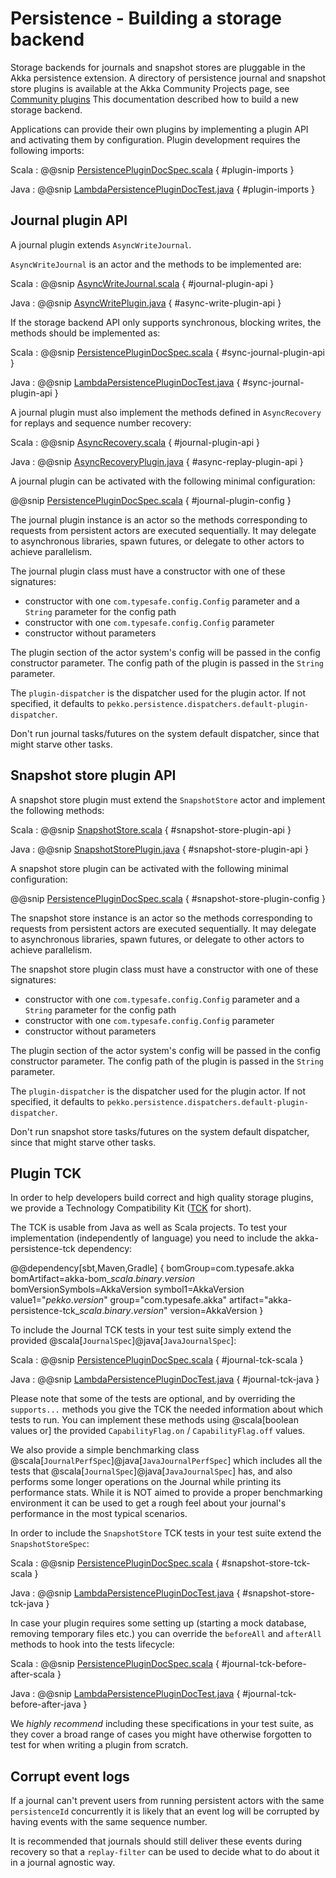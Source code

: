 # Persistence - Building a storage backend 

Storage backends for journals and snapshot stores are pluggable in the Akka persistence extension.
A directory of persistence journal and snapshot store plugins is available at the Akka Community Projects page, see [Community plugins](https://akka.io/community/)
This documentation described how to build a new storage backend.

Applications can provide their own plugins by implementing a plugin API and activating them by configuration.
Plugin development requires the following imports:

Scala
:  @@snip [PersistencePluginDocSpec.scala](/docs/src/test/scala/docs/persistence/PersistencePluginDocSpec.scala) { #plugin-imports }

Java
:  @@snip [LambdaPersistencePluginDocTest.java](/docs/src/test/java/jdocs/persistence/LambdaPersistencePluginDocTest.java) { #plugin-imports }

## Journal plugin API

A journal plugin extends `AsyncWriteJournal`.

`AsyncWriteJournal` is an actor and the methods to be implemented are:

Scala
:  @@snip [AsyncWriteJournal.scala](/akka-persistence/src/main/scala/org/apache/pekko/persistence/journal/AsyncWriteJournal.scala) { #journal-plugin-api }

Java
:  @@snip [AsyncWritePlugin.java](/akka-persistence/src/main/java/org/apache/pekko/persistence/journal/japi/AsyncWritePlugin.java) { #async-write-plugin-api }

If the storage backend API only supports synchronous, blocking writes, the methods should be implemented as:

Scala
:  @@snip [PersistencePluginDocSpec.scala](/docs/src/test/scala/docs/persistence/PersistencePluginDocSpec.scala) { #sync-journal-plugin-api }

Java
:  @@snip [LambdaPersistencePluginDocTest.java](/docs/src/test/java/jdocs/persistence/LambdaPersistencePluginDocTest.java) { #sync-journal-plugin-api }

A journal plugin must also implement the methods defined in `AsyncRecovery` for replays and sequence number recovery:

Scala
:  @@snip [AsyncRecovery.scala](/akka-persistence/src/main/scala/org/apache/pekko/persistence/journal/AsyncRecovery.scala) { #journal-plugin-api }

Java
:  @@snip [AsyncRecoveryPlugin.java](/akka-persistence/src/main/java/org/apache/pekko/persistence/journal/japi/AsyncRecoveryPlugin.java) { #async-replay-plugin-api }

A journal plugin can be activated with the following minimal configuration:

@@snip [PersistencePluginDocSpec.scala](/docs/src/test/scala/docs/persistence/PersistencePluginDocSpec.scala) { #journal-plugin-config }

The journal plugin instance is an actor so the methods corresponding to requests from persistent actors
are executed sequentially. It may delegate to asynchronous libraries, spawn futures, or delegate to other
actors to achieve parallelism.

The journal plugin class must have a constructor with one of these signatures:

 * constructor with one `com.typesafe.config.Config` parameter and a `String` parameter for the config path
 * constructor with one `com.typesafe.config.Config` parameter
 * constructor without parameters

The plugin section of the actor system's config will be passed in the config constructor parameter. The config path
of the plugin is passed in the `String` parameter.

The `plugin-dispatcher` is the dispatcher used for the plugin actor. If not specified, it defaults to
`pekko.persistence.dispatchers.default-plugin-dispatcher`.

Don't run journal tasks/futures on the system default dispatcher, since that might starve other tasks.

## Snapshot store plugin API

A snapshot store plugin must extend the `SnapshotStore` actor and implement the following methods:

Scala
:  @@snip [SnapshotStore.scala](/akka-persistence/src/main/scala/org/apache/pekko/persistence/snapshot/SnapshotStore.scala) { #snapshot-store-plugin-api }

Java
:  @@snip [SnapshotStorePlugin.java](/akka-persistence/src/main/java/org/apache/pekko/persistence/snapshot/japi/SnapshotStorePlugin.java) { #snapshot-store-plugin-api }

A snapshot store plugin can be activated with the following minimal configuration:

@@snip [PersistencePluginDocSpec.scala](/docs/src/test/scala/docs/persistence/PersistencePluginDocSpec.scala) { #snapshot-store-plugin-config }

The snapshot store instance is an actor so the methods corresponding to requests from persistent actors
are executed sequentially. It may delegate to asynchronous libraries, spawn futures, or delegate to other
actors to achieve parallelism.

The snapshot store plugin class must have a constructor with one of these signatures:

 * constructor with one `com.typesafe.config.Config` parameter and a `String` parameter for the config path
 * constructor with one `com.typesafe.config.Config` parameter
 * constructor without parameters

The plugin section of the actor system's config will be passed in the config constructor parameter. The config path
of the plugin is passed in the `String` parameter.

The `plugin-dispatcher` is the dispatcher used for the plugin actor. If not specified, it defaults to
`pekko.persistence.dispatchers.default-plugin-dispatcher`.

Don't run snapshot store tasks/futures on the system default dispatcher, since that might starve other tasks.

## Plugin TCK

In order to help developers build correct and high quality storage plugins, we provide a Technology Compatibility Kit ([TCK](https://en.wikipedia.org/wiki/Technology_Compatibility_Kit) for short).

The TCK is usable from Java as well as Scala projects. To test your implementation (independently of language) you need to include the akka-persistence-tck dependency:

@@dependency[sbt,Maven,Gradle] {
  bomGroup=com.typesafe.akka bomArtifact=akka-bom_$scala.binary.version$ bomVersionSymbols=AkkaVersion
  symbol1=AkkaVersion
  value1="$pekko.version$"
  group="com.typesafe.akka"
  artifact="akka-persistence-tck_$scala.binary.version$"
  version=AkkaVersion
}

To include the Journal TCK tests in your test suite simply extend the provided @scala[`JournalSpec`]@java[`JavaJournalSpec`]:

Scala
:  @@snip [PersistencePluginDocSpec.scala](/docs/src/test/scala/docs/persistence/PersistencePluginDocSpec.scala) { #journal-tck-scala }

Java
:  @@snip [LambdaPersistencePluginDocTest.java](/docs/src/test/java/jdocs/persistence/LambdaPersistencePluginDocTest.java) { #journal-tck-java }

Please note that some of the tests are optional, and by overriding the `supports...` methods you give the
TCK the needed information about which tests to run. You can implement these methods using @scala[boolean values or] the
provided `CapabilityFlag.on` / `CapabilityFlag.off` values.

We also provide a simple benchmarking class @scala[`JournalPerfSpec`]@java[`JavaJournalPerfSpec`] which includes all the tests that @scala[`JournalSpec`]@java[`JavaJournalSpec`]
has, and also performs some longer operations on the Journal while printing its performance stats. While it is NOT aimed
to provide a proper benchmarking environment it can be used to get a rough feel about your journal's performance in the most
typical scenarios.

In order to include the `SnapshotStore` TCK tests in your test suite extend the `SnapshotStoreSpec`:

Scala
:  @@snip [PersistencePluginDocSpec.scala](/docs/src/test/scala/docs/persistence/PersistencePluginDocSpec.scala) { #snapshot-store-tck-scala }

Java
:  @@snip [LambdaPersistencePluginDocTest.java](/docs/src/test/java/jdocs/persistence/LambdaPersistencePluginDocTest.java) { #snapshot-store-tck-java }

In case your plugin requires some setting up (starting a mock database, removing temporary files etc.) you can override the
`beforeAll` and `afterAll` methods to hook into the tests lifecycle:

Scala
:  @@snip [PersistencePluginDocSpec.scala](/docs/src/test/scala/docs/persistence/PersistencePluginDocSpec.scala) { #journal-tck-before-after-scala }

Java
:  @@snip [LambdaPersistencePluginDocTest.java](/docs/src/test/java/jdocs/persistence/LambdaPersistencePluginDocTest.java) { #journal-tck-before-after-java }

We *highly recommend* including these specifications in your test suite, as they cover a broad range of cases you
might have otherwise forgotten to test for when writing a plugin from scratch.

## Corrupt event logs

If a journal can't prevent users from running persistent actors with the same `persistenceId` concurrently it is likely that an event log
will be corrupted by having events with the same sequence number.

It is recommended that journals should still deliver these events during recovery so that a `replay-filter` can be used to decide what to do about it
in a journal agnostic way.



